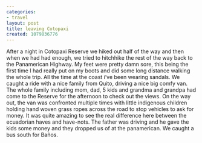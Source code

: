 ```yaml
---
categories:
- travel
layout: post
title: leaving Cotopaxi
created: 1079836776
---
```

After a night in Cotopaxi Reserve we hiked out half of the way and then when we had had enough, we tried to hitchhike the rest of the way back to the Panamerican Highway. My feet were pretty damn sore, this being the first time I had really put on my boots and did some long distance walking the whole trip.  All the time at the coast i&rsquo;ve been wearing sandals. We caught a ride with a nice family from Quito, driving a nice big comfy van.  The whole family including mom, dad, 5 kids and grandma and grandpa had come to the Reserve for the afternoon to check out the views. On the way out, the van was confronted multiple times with little indigenous children holding hand woven grass ropes across the road to stop vehicles to ask for money.  It was quite amazing to see the real difference here between the ecuadorian haves and have-nots.  The father was driving and he gave the kids some money and they dropped us of at the panamerican.  We caught a bus south for Baños. 

